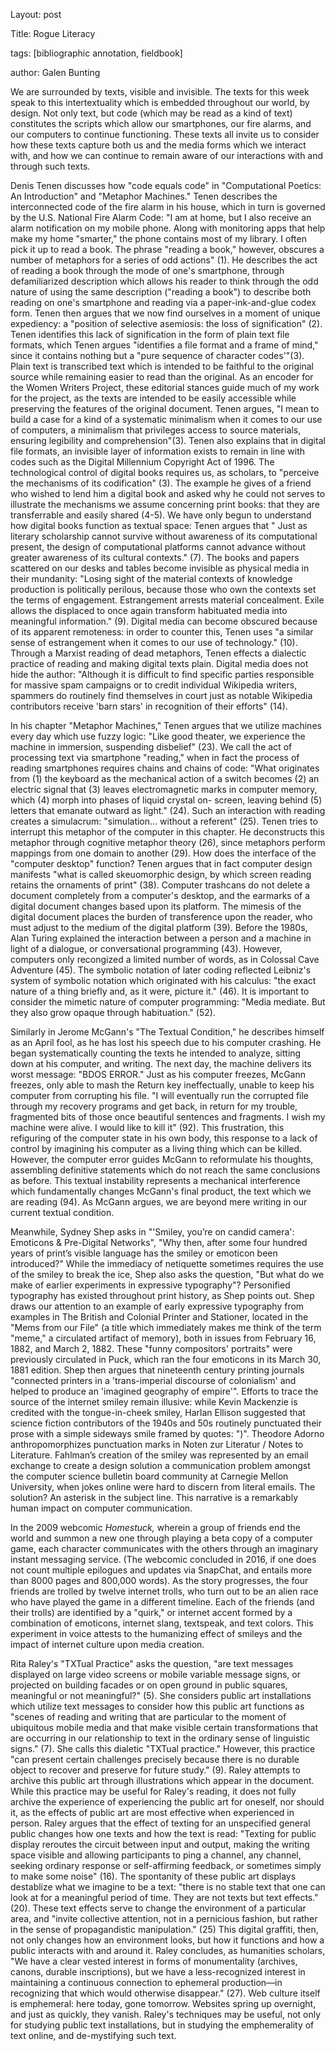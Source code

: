 Layout: post

Title: Rogue Literacy

tags: [bibliographic annotation, fieldbook]

author: Galen Bunting

We are surrounded by texts, visible and invisible. The texts for this week speak to this intertextuality which is embedded throughout our 
world, by design. Not only text, but code (which may be read as a kind of text) constitutes the scripts which allow our smartphones, our 
fire alarms, and our computers to continue functioning. These texts all invite us to consider how these texts capture both us and the media
forms which we interact with, and how we can continue to remain aware of our interactions with and through such texts. 

Denis Tenen discusses how "code equals code" in "Computational Poetics: An Introduction" and "Metaphor Machines." 
Tenen describes the interconnected code of the fire alarm in his house, which in turn is governed by the U.S. National Fire Alarm Code: 
"I am at home, but I also receive an alarm notification on my mobile phone. Along with monitoring apps that help make my home "smarter," 
the phone contains most of my library. I often pick it up to read a book. The phrase "reading a book," however, obscures a number of metaphors
for a series of odd actions" (1). He describes the act of reading a book through the mode of one's smartphone, through defamiliarized description
which allows his reader to think through the odd nature of using the same description ("reading a book") to describe both reading on one's 
smartphone and reading via a paper-ink-and-glue codex form. Tenen then argues that we now find ourselves in a moment of unique expediency: 
a "position of selective asemiosis: the loss of signification" (2). Tenen identifies this lack of signification in the form of plain text file 
formats, which Tenen argues "identifies a file format and a frame of mind," since it contains nothing but a "pure sequence of character codes'"(3). 
Plain text is transcribed text which is intended to be faithful to the original source while remaining easier to read than the original. As an 
encoder for the Women Writers Project, these editorial stances guide much of my work for the project, as the texts are intended to be easily 
accessible while preserving the features of the original document. Tenen argues, "I mean to build a case for a kind of a systematic minimalism 
when it comes to our use of computers, a minimalism that privileges access to source materials, ensuring legibility and comprehension"(3). 
Tenen also explains that in digital file formats, an invisible layer of information exists to remain in line with codes such as 
the Digital Millennium Copyright Act of 1996. The technological control of digital books requires us, as scholars, to "perceive the mechanisms of 
its codification" (3). The example he gives of a friend who wished to lend him a digital book and asked why he could not serves to illustrate 
the mechanisms we assume concerning print books: that they are transferrable and easily shared (4-5). We have only begun to understand how 
digital books function as textual space: Tenen argues that " Just as literary scholarship cannot survive without awareness of its computational present,
the design of computational platforms cannot advance without greater awareness of its cultural contexts." (7). The books and papers scattered on 
our desks and tables become invisible as physical media in their mundanity: "Losing sight of the material contexts of knowledge production is politically 
perilous, because those who own the contexts set the terms of engagement. Estrangement arrests material concealment. Exile allows the displaced to 
once again transform habituated media into meaningful information." (9). Digital media can become obscured because of its apparent remoteness: 
in order to counter this, Tenen uses "a similar sense of estrangement when it comes to our use of technology." (10). Through a Marxist reading 
of dead metaphors, Tenen effects a dialectic practice of reading and making digital texts plain. Digital media does not hide the author: 
"Although it is difficult to find specific parties responsible for massive spam campaigns or to credit individual Wikipedia writers, 
spammers do routinely find themselves in court just as notable Wikipedia contributors receive 'barn stars' in recognition of their efforts" (14).

In his chapter "Metaphor Machines," Tenen argues that we utilize machines every day which use fuzzy logic: "Like good theater, we experience
the machine in immersion, suspending disbelief" (23). We call the act of processing text via smartphone "reading," when in fact the process 
of reading smartphones requires chains and chains of code: "What originates from (1) the keyboard as the mechanical action of a switch
becomes (2) an electric signal that (3) leaves electromagnetic marks in computer memory, which (4) morph into phases of liquid crystal on-
screen, leaving behind (5) letters that emanate outward as light." (24). Such an interaction with reading creates a simulacrum: "simulation... without a referent" (25). Tenen tries to interrupt this metaphor of the computer in this chapter. He deconstructs this
metaphor through cognitive metaphor theory (26), since metaphors  perform  mappings from one domain to another (29). How does the interface 
of the "computer desktop" function? Tenen argues that in fact computer design manifests "what is called skeuomorphic design, by which screen
reading retains the ornaments of print" (38). Computer trashcans do not delete a document completely from a computer's desktop, and the earmarks of a digital document changes based upon its platform. The mimesis of the digital document places the burden of transference upon 
the reader, who must adjust to the medium of the digital platform (39). Before the 1980s, Alan Turing explained the interaction between a person 
and a machine in light of a dialogue, or conversational programming (43). However, computers only recongized a limited number of words, as in 
Colossal Cave Adventure (45). The symbolic notation of later coding reflected Leibniz's system of symbolic notation which originated with 
his calculus: "the exact nature of a thing briefly and, as it were, picture it." (46). It is important to consider the mimetic nature of 
computer programming: "Media mediate. But they also grow opaque through habituation." (52). 

Similarly in Jerome McGann's "The Textual Condition," he describes himself as an April fool, as he has lost his speech due to his computer 
crashing. He began systematically counting the texts he intended to analyze, sitting down at his computer, and writing. The next day, the machine delivers its worst message: "BDOS ERROR." Just as his computer freezes, McGann freezes, only able to mash the Return key ineffectually, unable to keep his computer from corrupting his file. "I will eventually run the corrupted file through my recovery programs 
and get back, in return for my trouble, fragmented bits of those once beautiful sentences and fragments. I wish my machine were alive. I
would like to kill it" (92). This frustration, this refiguring of the computer state in his own body, this response to a lack of control by imagining his computer as a living thing which can be killed. However, the computer error guides McGann to reformulate his thoughts, assembling definitive statements which do not reach the same conclusions as before. This textual instability represents a mechanical interference which fundamentally changes McGann's final product, the text which we are reading (94). As McGann argues, we are beyond mere writing in our current textual condition. 

Meanwhile, Sydney Shep asks in "'Smiley, you’re on candid camera': Emoticons & Pre-Digital Networks", "Why then, after some four hundred years of print’s visible language has the smiley or emoticon been introduced?" While the immediacy of netiquette sometimes requires the use 
of the smiley to break the ice, Shep also asks the question, "But what do we make of earlier experiments in expressive typography"? 
Personified typography has existed throughout print history, as Shep points out. Shep draws our attention to an example of early expressive 
typography from examples in The British and Colonial Printer and Stationer, located in the  "Mems from our File" (a title which immediately 
makes me think of the term "meme," a circulated artifact of memory), both in issues from February 16, 1882, and March 2, 1882. 
These "funny compositors' portraits" were previously circulated in Puck, which ran the four emoticons in its March 30, 1881 edition. Shep 
then argues that nineteenth century printing journals  "connected printers in a 'trans-imperial discourse of colonialism' and helped to produce an 'imagined geography of empire'". Efforts to trace the source of the internet smiley remain illusive: while Kevin Mackenzie is 
credited with the tongue-in-cheek smiley, Harlan Ellison suggested that science fiction contributors of the 1940s and 50s routinely punctuated their prose with a simple sideways smile framed by quotes: ")". Theodore Adorno anthropomorphizes punctuation marks in 
Noten zur Literatur / Notes to Literature. Fahlman’s creation of the smiley was represented by an email exchange to create a design solution
a communication problem amongst the computer science bulletin board community at Carnegie Mellon University, when jokes online were hard to 
discern from literal emails. The solution? An asterisk in the subject line. This narrative is a remarkably human impact on computer communication. 

In the 2009 webcomic *Homestuck,* wherein a group of friends end the world and summon a new one through playing a beta copy of a computer
game, each character communicates with the others through an imaginary instant messaging service. 
(The webcomic concluded in 2016, if one does not count multiple epilogues and updates via SnapChat, and entails more than 8000 pages and
800,000 words). As the story progresses, the four friends are trolled by twelve internet trolls, who turn out to be an alien race who have
played the game in a different timeline. Each of the friends (and their trolls) are identified by a "quirk," or internet accent formed by a
combination of emoticons, internet slang, textspeak, and text colors. This experiment in voice attests to the humanizing effect of smileys
and the impact of internet culture upon media creation.

Rita Raley's "TXTual Practice" asks the question, "are text messages displayed on large video screens or mobile variable message signs,  or  projected on building facades or on open ground in public squares, meaningful or not meaningful?" (5). She considers public art installations 
which utilize text messages to consider how this public art functions as "scenes of reading and writing that are particular to the moment of
ubiquitous mobile media and that make visible certain transformations that are occurring in our relationship to text in the ordinary sense
of linguistic signs." (7). She calls this dialetic "TXTual practice." However, this practice "can present certain challenges precisely
because there is no durable object to recover and preserve for future study." (9). Raley attempts to archive this public art through 
illustrations which appear in the document. While this practice may be useful for Raley's reading, it does not fully archive the experience 
of experiencing the public art for oneself, nor should it, as the effects of public art are most effective when experienced in person. 
Raley argues that the effect of texting for an unspecified general public changes how one texts and how the text is read:
"Texting for public display reroutes the circuit between input and output, making the writing space visible and allowing participants to ping a channel, any channel, seeking ordinary response or self-affirming feedback, or sometimes simply to make some noise" (16). 
The spontanity of these public art displays destablize what we imagine to be a text: "there is no stable text that one can look at for a meaningful period of time. They are not texts but text effects." (20). These text effects serve to change the environment of a particular area, and "invite collective attention, not in a pernicious  fashion,  but  rather  in  the  sense  of  propagandistic  manipulation." (25) This digital graffiti, then, not only changes how an environment looks, but how it functions and how a public interacts with and around it.
Raley concludes, as humanities scholars, "We have a clear vested  interest in forms of monumentality (archives, canons, durable  inscriptions), but we have a less-recognized interest in maintaining a continuous connection to ephemeral production—in recognizing that which would otherwise disappear." (27). Web culture itself is emphemeral: here today, gone tomorrow. Websites spring up overnight, and just as quickly, they  vanish. Raley's techniques may be useful, not only for studying public text installations, but in studying the emphemerality of text online, and de-mystifying such text. 


